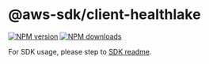 # @aws-sdk/client-healthlake

[![NPM version](https://img.shields.io/npm/v/@aws-sdk/client-healthlake/rc.svg)](https://www.npmjs.com/package/@aws-sdk/client-healthlake)
[![NPM downloads](https://img.shields.io/npm/dm/@aws-sdk/client-healthlake.svg)](https://www.npmjs.com/package/@aws-sdk/client-healthlake)

For SDK usage, please step to [SDK readme](https://github.com/aws/aws-sdk-js-v3).

